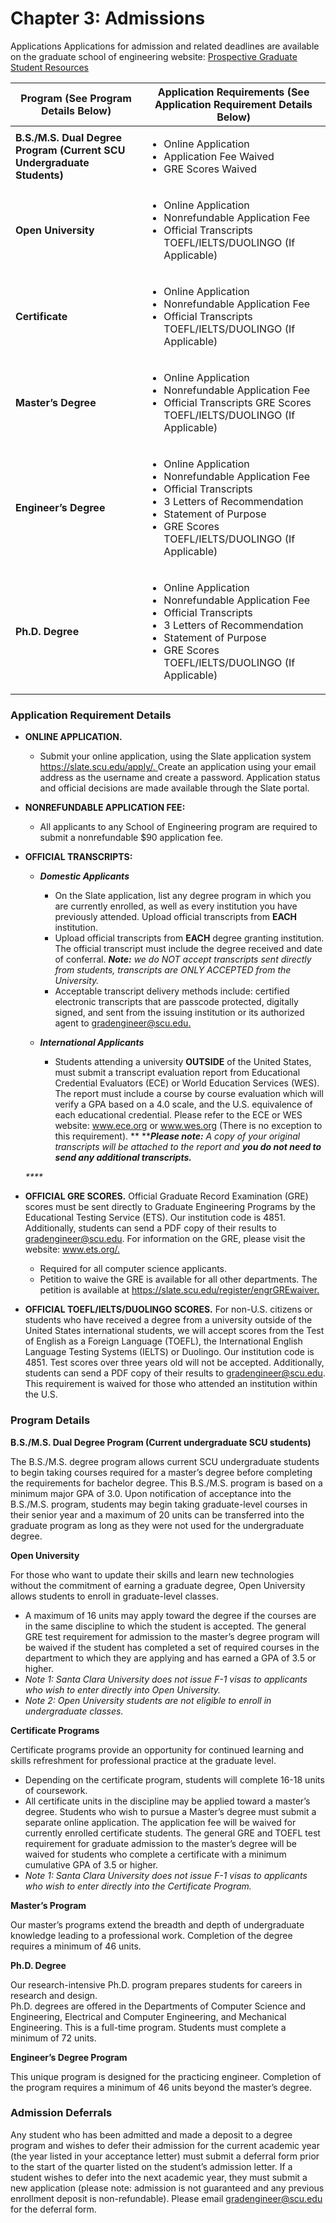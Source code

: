 # Chapter 3: Admissions



Applications Applications for admission and related deadlines are available on the graduate school of engineering website: [Prospective Graduate Student Resources](https://www.scu.edu/engineering/graduate/prospective-graduate-student-resources/)

| Program (See Program Details Below)                                    | Application Requirements (See Application Requirement Details Below)                                                                                                                                                                  |
| ---------------------------------------------------------------------- | ------------------------------------------------------------------------------------------------------------------------------------------------------------------------------------------------------------------------------------- |
| **B.S./M.S. Dual Degree Program (Current SCU Undergraduate Students)** | <ul><li>Online Application</li><li>Application Fee Waived</li><li> GRE Scores Waived</li></ul>                                                                                                                                        |
| **Open University**                                                    | <ul><li>Online Application </li><li>Nonrefundable Application Fee </li><li>Official Transcripts TOEFL/IELTS/DUOLINGO (If Applicable)</li></ul>                                                                                        |
| **Certificate**                                                        | <ul><li>Online Application </li><li>Nonrefundable Application Fee </li><li>Official Transcripts TOEFL/IELTS/DUOLINGO (If Applicable)</li></ul>                                                                                        |
| **Master’s Degree**                                                    | <ul><li>Online Application </li><li>Nonrefundable Application Fee </li><li>Official Transcripts GRE Scores TOEFL/IELTS/DUOLINGO (If Applicable)</li></ul>                                                                             |
| **Engineer’s Degree**                                                  | <ul><li>Online Application </li><li>Nonrefundable Application Fee </li><li>Official Transcripts </li><li>3 Letters of Recommendation </li><li>Statement of Purpose </li><li>GRE Scores TOEFL/IELTS/DUOLINGO (If Applicable)</li></ul> |
| **Ph.D. Degree**                                                       | <ul><li>Online Application </li><li>Nonrefundable Application Fee </li><li>Official Transcripts </li><li>3 Letters of Recommendation </li><li>Statement of Purpose </li><li>GRE Scores TOEFL/IELTS/DUOLINGO (If Applicable)</li></ul> |

### Application Requirement Details&#x20;

*   **ONLINE APPLICATION.**&#x20;

    * Submit your online application, using the Slate application system [https://slate.scu.edu/apply/. ](https://slate.scu.edu/apply/.%20)Create an application using your email address as the username and create a password. Application status and official decisions are made available through the Slate portal.&#x20;


*   **NONREFUNDABLE APPLICATION FEE:**&#x20;

    * All applicants to any School of Engineering program are required to submit a nonrefundable $90 application fee.&#x20;


*   **OFFICIAL TRANSCRIPTS:**&#x20;

    *   _**Domestic Applicants**_&#x20;

        * On the Slate application, list any degree program in which you are currently enrolled, as well as every institution you have previously attended. Upload official transcripts from **EACH** institution.&#x20;
        * Upload official transcripts from **EACH** degree granting institution. The official transcript must include the degree received and date of conferral. _**Note:** we do NOT accept transcripts sent directly from students, transcripts are ONLY ACCEPTED from the University._&#x20;
        * Acceptable transcript delivery methods include: certified electronic transcripts that are passcode protected, digitally signed, and sent from the issuing institution or its authorized agent to [gradengineer@scu.edu.](mailto:gradengineer@scu.edu)&#x20;


    * _**International Applicants**_&#x20;
      * Students attending a university **OUTSIDE** of the United States, must submit a transcript evaluation report from Educational Credential Evaluators (ECE) or World Education Services (WES). The report must include a course by course evaluation which will verify a GPA based on a 4.0 scale, and the U.S. equivalence of each educational credential. Please refer to the ECE or WES website: www.ece.org or www.wes.org (There is no exception to this requirement). ** **_**Please note:** A copy of your original transcripts will be attached to the report and **you do not need to send any additional transcripts.**_&#x20;

    _****_
* **OFFICIAL GRE SCORES.** Official Graduate Record Examination (GRE) scores must be sent directly to Graduate Engineering Programs by the Educational Testing Service (ETS). Our institution code is 4851. Additionally, students can send a PDF copy of their results to [gradengineer@scu.edu](mailto:gradengineer@scu.edu). For information on the GRE, please visit the website: [www.ets.org/. ](http://www.ets.org/)
  * Required for all computer science applicants.&#x20;
  *   Petition to waive the GRE is available for all other departments. The petition is available at [https://slate.scu.edu/register/engrGREwaiver. ](https://slate.scu.edu/register/engrGREwaiver)


* **OFFICIAL TOEFL/IELTS/DUOLINGO SCORES.**  For non-U.S. citizens or students who have received a degree from a university outside of the United States international students, we will accept scores from the Test of English as a Foreign Language (TOEFL), the International English Language Testing Systems (IELTS) or Duolingo. Our institution code is 4851. Test scores over three years old will not be accepted. Additionally, students can send a PDF copy of their results to [gradengineer@scu.edu](mailto:gradengineer@scu.edu). This requirement is waived for those who attended an institution within the U.S.

### Program Details&#x20;

**B.S./M.S. Dual Degree Program (Current undergraduate SCU students)**&#x20;

The B.S./M.S. degree program allows current SCU undergraduate students to begin taking courses required for a master’s degree before completing the requirements for bachelor degree. This B.S./M.S. program is based on a minimum major GPA of 3.0. Upon notification of acceptance into the B.S./M.S. program, students may begin taking graduate-level courses in their senior year and a maximum of 20 units can be transferred into the graduate program as long as they were not used for the undergraduate degree.

**Open University**&#x20;

For those who want to update their skills and learn new technologies without the commitment of earning a graduate degree, Open University allows students to enroll in graduate-level classes.&#x20;

* A maximum of 16 units may apply toward the degree if the courses are in the same discipline to which the student is accepted. The general GRE test requirement for admission to the master’s degree program will be waived if the student has completed a set of required courses in the department to which they are applying and has earned a GPA of 3.5 or higher.&#x20;
* _Note 1: Santa Clara University does not issue F-1 visas to applicants who wish to enter directly into Open University._&#x20;
* _Note 2: Open University students are not eligible to enroll in undergraduate classes._&#x20;

**Certificate Programs**&#x20;

Certificate programs provide an opportunity for continued learning and skills refreshment for professional practice at the graduate level.&#x20;

* Depending on the certificate program, students will complete 16-18 units of coursework.&#x20;
* All certificate units in the discipline may be applied toward a master’s degree. Students who wish to pursue a Master’s degree must submit a separate online application. The application fee will be waived for currently enrolled certificate students. The general GRE and TOEFL test requirement for graduate admission to the master’s degree will be waived for students who complete a certificate with a minimum cumulative GPA of 3.5 or higher.&#x20;
* _Note 1: Santa Clara University does not issue F-1 visas to applicants who wish to enter directly into the Certificate Program._&#x20;

**Master’s Program**&#x20;

Our master’s programs extend the breadth and depth of undergraduate knowledge leading to a professional work. Completion of the degree requires a minimum of 46 units.&#x20;

**Ph.D. Degree**&#x20;

Our research-intensive Ph.D. program prepares students for careers in research and design.\
Ph.D. degrees are offered in the Departments of Computer Science and Engineering, Electrical and Computer Engineering, and Mechanical Engineering. This is a full-time program. Students must complete a minimum of 72 units.

**Engineer’s Degree Program**

This unique program is designed for the practicing engineer. Completion of the program requires a minimum of 46 units beyond the master’s degree.

### Admission Deferrals&#x20;

Any student who has been admitted and made a deposit to a degree program and wishes to defer their admission for the current academic year (the year listed in your acceptance letter) must submit a deferral form prior to the start of the quarter listed on the student’s admission letter. If a student wishes to defer into the next academic year, they must submit a new application (please note: admission is not guaranteed and any previous enrollment deposit is non-refundable). Please email [gradengineer@scu.edu](mailto:gradengineer@scu.edu) for the deferral form.
